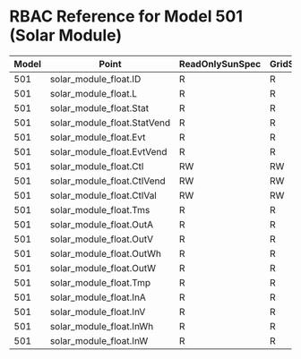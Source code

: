 # RBAC Reference for Model 501 (Solar Module)

| Model | Point | ReadOnlySunSpec | GridServiceSunSpec | NetworkAdministratorSunSpec | SuperAdministratorSpec | 
|-------|-------|------------------|---------------------|------------------|--------------------|
| 501 | solar_module_float.ID | R | R | R | R |
| 501 | solar_module_float.L | R | R | R | R |
| 501 | solar_module_float.Stat | R | R | R | R |
| 501 | solar_module_float.StatVend | R | R | R | R |
| 501 | solar_module_float.Evt | R | R | R | R |
| 501 | solar_module_float.EvtVend | R | R | R | R |
| 501 | solar_module_float.Ctl | RW | RW | RW | RW |
| 501 | solar_module_float.CtlVend | RW | RW | RW | RW |
| 501 | solar_module_float.CtlVal | RW | RW | RW | RW |
| 501 | solar_module_float.Tms | R | R | R | R |
| 501 | solar_module_float.OutA | R | R | R | R |
| 501 | solar_module_float.OutV | R | R | R | R |
| 501 | solar_module_float.OutWh | R | R | R | R |
| 501 | solar_module_float.OutW | R | R | R | R |
| 501 | solar_module_float.Tmp | R | R | R | R |
| 501 | solar_module_float.InA | R | R | R | R |
| 501 | solar_module_float.InV | R | R | R | R |
| 501 | solar_module_float.InWh | R | R | R | R |
| 501 | solar_module_float.InW | R | R | R | R |
